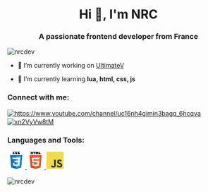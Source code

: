 <h1 align="center">Hi 👋, I'm NRC</h1>
<h3 align="center">A passionate frontend developer from France</h3>

<p align="left"> <img src="https://komarev.com/ghpvc/?username=nrcdev&label=Profile%20views&color=0e75b6&style=flat" alt="nrcdev" /> </p>

- 🔭 I’m currently working on [UltimateV](https://discord.gg/ZzFQmwAXKD)

- 🌱 I’m currently learning **lua, html, css, js**

<h3 align="left">Connect with me:</h3>
<p align="left">
<a href="https://www.youtube.com/channel/UC16NH4gImiN3bAGq_6HcQvA" target="blank"><img align="center" src="https://raw.githubusercontent.com/rahuldkjain/github-profile-readme-generator/master/src/images/icons/Social/youtube.svg" alt="https://www.youtube.com/channel/uc16nh4gimin3bagq_6hcqva" height="30" width="40" /></a>
<a href="https://discord.gg/xn2VyVw8tM" target="blank"><img align="center" src="https://raw.githubusercontent.com/rahuldkjain/github-profile-readme-generator/master/src/images/icons/Social/discord.svg" alt="xn2VyVw8tM" height="30" width="40" /></a>
</p>

<h3 align="left">Languages and Tools:</h3>
<p align="left"> <a href="https://www.w3schools.com/css/" target="_blank" rel="noreferrer"> <img src="https://raw.githubusercontent.com/devicons/devicon/master/icons/css3/css3-original-wordmark.svg" alt="css3" width="40" height="40"/> </a> <a href="https://www.w3.org/html/" target="_blank" rel="noreferrer"> <img src="https://raw.githubusercontent.com/devicons/devicon/master/icons/html5/html5-original-wordmark.svg" alt="html5" width="40" height="40"/> </a> <a href="https://developer.mozilla.org/en-US/docs/Web/JavaScript" target="_blank" rel="noreferrer"> <img src="https://raw.githubusercontent.com/devicons/devicon/master/icons/javascript/javascript-original.svg" alt="javascript" width="40" height="40"/> </a> </p>

<p><img align="center" src="https://github-readme-stats.vercel.app/api/top-langs?username=nrcdev&show_icons=true&locale=en&layout=compact" alt="nrcdev" /></p>

